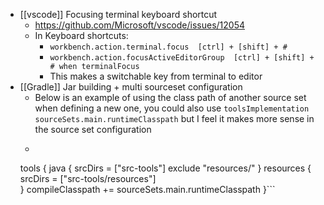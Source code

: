 - [[vscode]] Focusing terminal keyboard shortcut
    - https://github.com/Microsoft/vscode/issues/12054
    - In Keyboard shortcuts:
        - `workbench.action.terminal.focus  [ctrl] + [shift] + #`
        - `workbench.action.focusActiveEditorGroup  [ctrl] + [shift] + # when terminalFocus`
        - This makes a switchable key from terminal to editor
- [[Gradle]] Jar building + multi sourceset configuration
    - Below is an example of using the class path of another source set when defining a new one, you could also use `toolsImplementation sourceSets.main.runtimeClasspath` but I feel it makes more sense in the source set configuration
    - ```
    tools {
      java {
        srcDirs = ["src-tools"]	
              exclude "resources/"
      }
   		resources {
   			srcDirs = ["src-tools/resources"]	
   		}
      compileClasspath += sourceSets.main.runtimeClasspath
    }```
